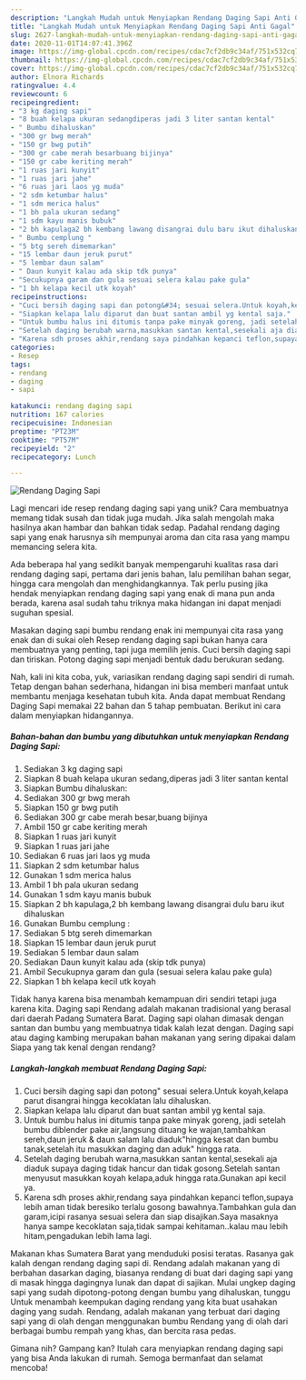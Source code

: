 ```yaml
---
description: "Langkah Mudah untuk Menyiapkan Rendang Daging Sapi Anti Gagal"
title: "Langkah Mudah untuk Menyiapkan Rendang Daging Sapi Anti Gagal"
slug: 2627-langkah-mudah-untuk-menyiapkan-rendang-daging-sapi-anti-gagal
date: 2020-11-01T14:07:41.396Z
image: https://img-global.cpcdn.com/recipes/cdac7cf2db9c34af/751x532cq70/rendang-daging-sapi-foto-resep-utama.jpg
thumbnail: https://img-global.cpcdn.com/recipes/cdac7cf2db9c34af/751x532cq70/rendang-daging-sapi-foto-resep-utama.jpg
cover: https://img-global.cpcdn.com/recipes/cdac7cf2db9c34af/751x532cq70/rendang-daging-sapi-foto-resep-utama.jpg
author: Elnora Richards
ratingvalue: 4.4
reviewcount: 6
recipeingredient:
- "3 kg daging sapi"
- "8 buah kelapa ukuran sedangdiperas jadi 3 liter santan kental"
- " Bumbu dihaluskan"
- "300 gr bwg merah"
- "150 gr bwg putih"
- "300 gr cabe merah besarbuang bijinya"
- "150 gr cabe keriting merah"
- "1 ruas jari kunyit"
- "1 ruas jari jahe"
- "6 ruas jari laos yg muda"
- "2 sdm ketumbar halus"
- "1 sdm merica halus"
- "1 bh pala ukuran sedang"
- "1 sdm kayu manis bubuk"
- "2 bh kapulaga2 bh kembang lawang disangrai dulu baru ikut dihaluskan"
- " Bumbu cemplung "
- "5 btg sereh dimemarkan"
- "15 lembar daun jeruk purut"
- "5 lembar daun salam"
- " Daun kunyit kalau ada skip tdk punya"
- "Secukupnya garam dan gula sesuai selera kalau pake gula"
- "1 bh kelapa kecil utk koyah"
recipeinstructions:
- "Cuci bersih daging sapi dan potong&#34; sesuai selera.Untuk koyah,kelapa parut disangrai hingga kecoklatan lalu dihaluskan."
- "Siapkan kelapa lalu diparut dan buat santan ambil yg kental saja."
- "Untuk bumbu halus ini ditumis tanpa pake minyak goreng, jadi setelah bumbu diblender pake air,langsung dituang ke wajan,tambahkan sereh,daun jeruk &amp; daun salam lalu diaduk&#34;hingga kesat dan bumbu tanak,setelah itu masukkan daging dan aduk&#34; hingga rata."
- "Setelah daging berubah warna,masukkan santan kental,sesekali aja diaduk supaya daging tidak hancur dan tidak gosong.Setelah santan menyusut masukkan koyah kelapa,aduk hingga rata.Gunakan api kecil ya."
- "Karena sdh proses akhir,rendang saya pindahkan kepanci teflon,supaya lebih aman tidak beresiko terlalu gosong bawahnya.Tambahkan gula dan garam,icipi rasanya sesuai selera dan siap disajikan.Saya masaknya hanya sampe kecoklatan saja,tidak sampai kehitaman..kalau mau lebih hitam,pengadukan lebih lama lagi."
categories:
- Resep
tags:
- rendang
- daging
- sapi

katakunci: rendang daging sapi 
nutrition: 167 calories
recipecuisine: Indonesian
preptime: "PT23M"
cooktime: "PT57M"
recipeyield: "2"
recipecategory: Lunch

---
```



![Rendang Daging Sapi](https://img-global.cpcdn.com/recipes/cdac7cf2db9c34af/751x532cq70/rendang-daging-sapi-foto-resep-utama.jpg)

Lagi mencari ide resep rendang daging sapi yang unik? Cara membuatnya memang tidak susah dan tidak juga mudah. Jika salah mengolah maka hasilnya akan hambar dan bahkan tidak sedap. Padahal rendang daging sapi yang enak harusnya sih mempunyai aroma dan cita rasa yang mampu memancing selera kita.

Ada beberapa hal yang sedikit banyak mempengaruhi kualitas rasa dari rendang daging sapi, pertama dari jenis bahan, lalu pemilihan bahan segar, hingga cara mengolah dan menghidangkannya. Tak perlu pusing jika hendak menyiapkan rendang daging sapi yang enak di mana pun anda berada, karena asal sudah tahu triknya maka hidangan ini dapat menjadi suguhan spesial.

Masakan daging sapi bumbu rendang enak ini mempunyai cita rasa yang enak dan di sukai oleh Resep rendang daging sapi bukan hanya cara membuatnya yang penting, tapi juga memilih jenis. Cuci bersih daging sapi dan tiriskan. Potong daging sapi menjadi bentuk dadu berukuran sedang.


Nah, kali ini kita coba, yuk, variasikan rendang daging sapi sendiri di rumah. Tetap dengan bahan sederhana, hidangan ini bisa memberi manfaat untuk membantu menjaga kesehatan tubuh kita. Anda dapat membuat Rendang Daging Sapi memakai 22 bahan dan 5 tahap pembuatan. Berikut ini cara dalam menyiapkan hidangannya.

<!--inarticleads1-->

##### Bahan-bahan dan bumbu yang dibutuhkan untuk menyiapkan Rendang Daging Sapi:

1. Sediakan 3 kg daging sapi
1. Siapkan 8 buah kelapa ukuran sedang,diperas jadi 3 liter santan kental
1. Siapkan  Bumbu dihaluskan:
1. Sediakan 300 gr bwg merah
1. Siapkan 150 gr bwg putih
1. Sediakan 300 gr cabe merah besar,buang bijinya
1. Ambil 150 gr cabe keriting merah
1. Siapkan 1 ruas jari kunyit
1. Siapkan 1 ruas jari jahe
1. Sediakan 6 ruas jari laos yg muda
1. Siapkan 2 sdm ketumbar halus
1. Gunakan 1 sdm merica halus
1. Ambil 1 bh pala ukuran sedang
1. Gunakan 1 sdm kayu manis bubuk
1. Siapkan 2 bh kapulaga,2 bh kembang lawang disangrai dulu baru ikut dihaluskan
1. Gunakan  Bumbu cemplung :
1. Sediakan 5 btg sereh dimemarkan
1. Siapkan 15 lembar daun jeruk purut
1. Sediakan 5 lembar daun salam
1. Sediakan  Daun kunyit kalau ada (skip tdk punya)
1. Ambil Secukupnya garam dan gula (sesuai selera kalau pake gula)
1. Siapkan 1 bh kelapa kecil utk koyah


Tidak hanya karena bisa menambah kemampuan diri sendiri tetapi juga karena kita. Daging sapi Rendang adalah makanan tradisional yang berasal dari daerah Padang Sumatera Barat. Daging sapi olahan dimasak dengan santan dan bumbu yang membuatnya tidak kalah lezat dengan. Daging sapi atau daging kambing merupakan bahan makanan yang sering dipakai dalam Siapa yang tak kenal dengan rendang? 

<!--inarticleads2-->

##### Langkah-langkah membuat Rendang Daging Sapi:

1. Cuci bersih daging sapi dan potong&#34; sesuai selera.Untuk koyah,kelapa parut disangrai hingga kecoklatan lalu dihaluskan.
1. Siapkan kelapa lalu diparut dan buat santan ambil yg kental saja.
1. Untuk bumbu halus ini ditumis tanpa pake minyak goreng, jadi setelah bumbu diblender pake air,langsung dituang ke wajan,tambahkan sereh,daun jeruk &amp; daun salam lalu diaduk&#34;hingga kesat dan bumbu tanak,setelah itu masukkan daging dan aduk&#34; hingga rata.
1. Setelah daging berubah warna,masukkan santan kental,sesekali aja diaduk supaya daging tidak hancur dan tidak gosong.Setelah santan menyusut masukkan koyah kelapa,aduk hingga rata.Gunakan api kecil ya.
1. Karena sdh proses akhir,rendang saya pindahkan kepanci teflon,supaya lebih aman tidak beresiko terlalu gosong bawahnya.Tambahkan gula dan garam,icipi rasanya sesuai selera dan siap disajikan.Saya masaknya hanya sampe kecoklatan saja,tidak sampai kehitaman..kalau mau lebih hitam,pengadukan lebih lama lagi.


Makanan khas Sumatera Barat yang menduduki posisi teratas. Rasanya gak kalah dengan rendang daging sapi di. Rendang adalah makanan yang di berbahan dasarkan daging, biasanya rendang di buat dari daging sapi yang di masak hingga dagingnya lunak dan dapat di sajikan. Mulai ungkep daging sapi yang sudah dipotong-potong dengan bumbu yang dihaluskan, tunggu Untuk menambah keempukan daging rendang yang kita buat usahakan daging yang sudah. Rendang, adalah makanan yang terbuat dari daging sapi yang di olah dengan menggunakan bumbu Rendang yang di olah dari berbagai bumbu rempah yang khas, dan bercita rasa pedas. 

Gimana nih? Gampang kan? Itulah cara menyiapkan rendang daging sapi yang bisa Anda lakukan di rumah. Semoga bermanfaat dan selamat mencoba!
